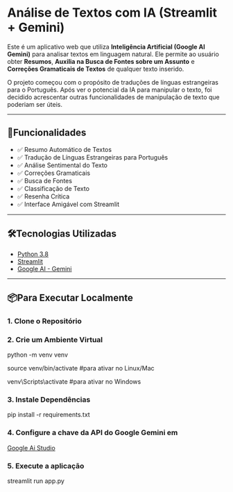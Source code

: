 # Análise de Textos com IA (Streamlit + Gemini)

Este é um aplicativo web que utiliza **Inteligência Artificial (Google AI Gemini)** para analisar textos em linguagem natural. Ele permite ao usuário obter **Resumos**, **Auxilia na Busca de Fontes sobre um Assunto** e **Correções Gramaticais de Textos** de qualquer texto inserido. 

O projeto começou com o propósito de traduções de línguas estrangeiras para o Português. Após ver o potencial da IA para manipular o texto, foi decidido acrescentar outras funcionalidades de manipulação de texto que poderiam ser úteis.

---

## 🚀Funcionalidades

- ✅ Resumo Automático de Textos
- ✅ Tradução de Línguas Estrangeiras para Português
- ✅ Análise Sentimental do Texto
- ✅ Correções Gramaticais
- ✅ Busca de Fontes
- ✅ Classificação de Texto
- ✅ Resenha Crítica
- ✅ Interface Amigável com Streamlit

---
## 🛠️Tecnologias Utilizadas

- [Python 3.8](https://www.python.org/)
- [Streamlit](https://streamlit.io/)
- [Google AI - Gemini](https://aistudio.google.com/welcome)

---
## 📦Para Executar Localmente

### 1. Clone o Repositório

### 2. Crie um Ambiente Virtual
python -m venv venv

source venv/bin/activate          #para ativar no Linux/Mac

venv\Scripts\activate            #para ativar no Windows

### 3. Instale Dependências
pip install -r requirements.txt

### 4. Configure a chave da API do Google Gemini em
[Google Ai Studio](https://aistudio.google.com/welcome)

### 5. Execute a aplicação
streamlit run app.py

 
